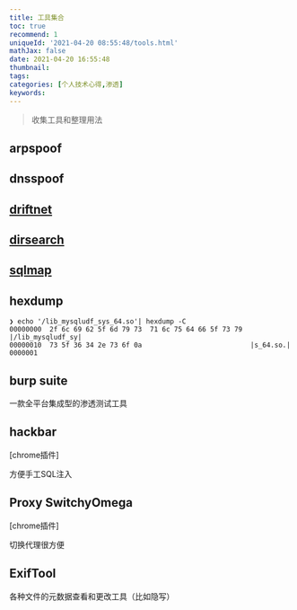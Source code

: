 ```yaml
---
title: 工具集合
toc: true
recommend: 1
uniqueId: '2021-04-20 08:55:48/tools.html'
mathJax: false
date: 2021-04-20 16:55:48
thumbnail:
tags:
categories: [个人技术心得,渗透]
keywords:
---
```

>  收集工具和整理用法

<!-- more -->

## arpspoof

## dnsspoof

## [driftnet](http://www.ex-parrot.com/~chris/driftnet/)

## [dirsearch](https://github.com/maurosoria/dirsearch)

## [sqlmap](https://github.com/sqlmapproject/sqlmap)

## hexdump

```shell
❯ echo '/lib_mysqludf_sys_64.so'| hexdump -C
00000000  2f 6c 69 62 5f 6d 79 73  71 6c 75 64 66 5f 73 79  |/lib_mysqludf_sy|
00000010  73 5f 36 34 2e 73 6f 0a                           |s_64.so.|
0000001
```

## burp suite

一款全平台集成型的渗透测试工具

## hackbar

[chrome插件]

方便手工SQL注入

## Proxy SwitchyOmega

[chrome插件]

切换代理很方便

## ExifTool

各种文件的元数据查看和更改工具（比如隐写）
